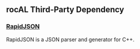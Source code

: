 ## rocAL Third-Party Dependency

### [RapidJSON](https://rapidjson.org)

RapidJSON is a JSON parser and generator for C++.
